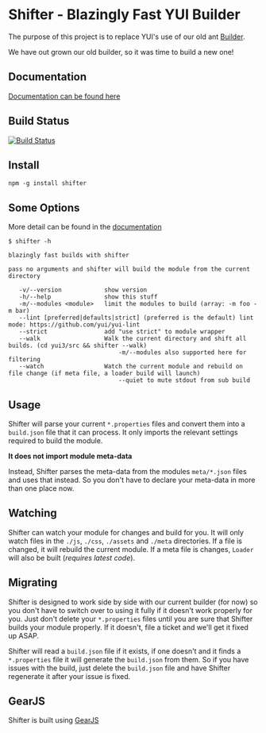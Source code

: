 Shifter - Blazingly Fast YUI Builder
====================================

The purpose of this project is to replace YUI's use of our old ant [Builder](https://github.com/yui/builder).

We have out grown our old builder, so it was time to build a new one!

Documentation
-------------

[Documentation can be found here](http://davglass.github.com/shifter/)

Build Status
------------

[![Build Status](https://secure.travis-ci.org/davglass/shifter.png?branch=master)](http://travis-ci.org/davglass/shifter)

Install
-------

    npm -g install shifter

Some Options
------------

More detail can be found in the [documentation](http://davglass.github.com/shifter/)

    $ shifter -h

    blazingly fast builds with shifter

    pass no arguments and shifter will build the module from the current directory

       -v/--version            show version
       -h/--help               show this stuff
       -m/--modules <module>   limit the modules to build (array: -m foo -m bar)
       --lint [preferred|defaults|strict] (preferred is the default) lint mode: https://github.com/yui/yui-lint
       --strict                add "use strict" to module wrapper
       --walk                  Walk the current directory and shift all builds. (cd yui3/src && shifter --walk)
                                   -m/--modules also supported here for filtering
       --watch                 Watch the current module and rebuild on file change (if meta file, a loader build will launch)
                                   --quiet to mute stdout from sub build

Usage
-----

Shifter will parse your current `*.properties` files and convert them into a `build.json` file that
it can process. It only imports the relevant settings required to build the module.

**It does not import module meta-data**

Instead, Shifter parses the meta-data from the modules `meta/*.json` files and uses that instead.
So you don't have to declare your meta-data in more than one place now.

Watching
--------

Shifter can watch your module for changes and build for you. It will only watch files in the
`./js`, `./css`, `./assets` and `./meta` directories. If a file is changed, it will rebuild the current
module. If a meta file is changes, `Loader` will also be built (*requires latest code*).


Migrating
---------

Shifter is designed to work side by side with our current builder (for now) so you don't have to
switch over to using it fully if it doesn't work properly for you. Just don't delete your `*.properties`
files until you are sure that Shifter builds your module properly. If it doesn't, file a ticket and
we'll get it fixed up ASAP.

Shifter will read a `build.json` file if it exists, if one doesn't and it finds a `*.properties` file
it will generate the `build.json` from them. So if you have issues with the build, just delete the `build.json`
file and have Shifter regenerate it after your issue is fixed.


GearJS
------

Shifter is built using [GearJS](http://gearjs.org/)
